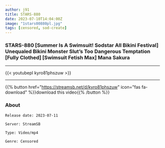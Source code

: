 ```yaml
---
author: j91
title: STARS-880
date: 2023-07-10T14:04:00Z
image: "1stars00880pl.jpg"
tags: [censored, sod-create]
---
```


### STARS-880 [Summer Is A Swimsuit! Sodstar All Bikini Festival] Unequaled Bikini Monster Slut’s Too Dangerous Temptation [Fully Clothed] [Swimsuit Fetish Max] Mana Sakura
___

{{< youtubepl kyro81phszuw >}}
___

{{% button href="https://streamsb.net/d/kyro81phszuw" icon="fas fa-download" %}}download this video{{% /button %}}
### About

`Release date: 2023-07-11`

`Server: StreamSB`

`Type: Video/mp4`

`Genre:	Censored`